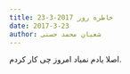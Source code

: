 ```yaml
---
title: خاطره روز 2017-3-23
date: 2017-3-23
author: شعبان محمد حسنی
---
```


اصلا یادم نمیاد امروز چی کار کردم.